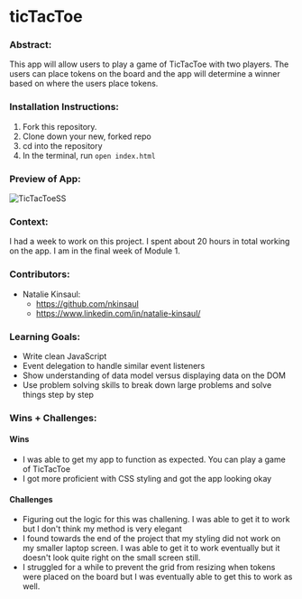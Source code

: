 # ticTacToe

### Abstract:
[//]: <> (Briefly describe what you built and its features. What problem is the app solving? How does this application solve that problem?)
This app will allow users to play a game of TicTacToe with two players.  The users can place tokens on the board and the app will determine 
a winner based on where the users place tokens.

### Installation Instructions:
[//]: <> (What steps does a person have to take to get your app cloned down and running?)
1. Fork this repository.
2. Clone down your new, forked repo
3. cd into the repository
4. In the terminal, run `open index.html`

### Preview of App:
[//]: <> (Provide ONE gif or screenshot of your application - choose the "coolest" piece of functionality to show off.)
![TicTacToeSS](https://user-images.githubusercontent.com/67208858/202050465-fd2b7841-7839-42a7-8864-d4bf19c028d6.jpg)

### Context:
[//]: <> (Give some context for the project here. How long did you have to work on it? How far into the Turing program are you?)
I had a week to work on this project.  I spent about 20 hours in total working on the app.  I am in the final week of Module 1.

### Contributors: 
[//]: <> (Who worked on this application? Link to their GitHubs.)
- Natalie Kinsaul: 
    - https://github.com/nkinsaul 
    - https://www.linkedin.com/in/natalie-kinsaul/

### Learning Goals:
[//]: <> (What were the learning goals of this project? What tech did you work with?)
- Write clean JavaScript
- Event delegation to handle similar event listeners
- Show understanding of data model versus displaying data on the DOM
- Use problem solving skills to break down large problems and solve things step by step

### Wins + Challenges:
[//]: <> (What are 2-3 wins you have from this project? What were some challenges you faced - and how did you get over them?)

#### Wins
- I was able to get my app to function as expected. You can play a game of TicTacToe
- I got more proficient with CSS styling and got the app looking okay

#### Challenges 
- Figuring out the logic for this was challening.  I was able to get it to work but I don't think my method is very elegant
- I found towards the end of the project that my styling did not work on my smaller laptop screen.  I was able to get it to work eventually but it doesn't look quite right on the small screen still.
- I struggled for a while to prevent the grid from resizing when tokens were placed on the board but I was eventually able to get this to work as well.